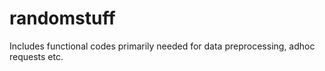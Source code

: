 # randomstuff
Includes functional codes primarily needed for data preprocessing, adhoc requests etc.
